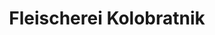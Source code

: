 ---
title: "Fleischerei Kolobratnik"
url: /kirchberg-am-wagram/fleischerei-kolobratnik/
shop: Metzgerei
---